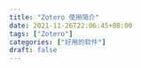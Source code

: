 ```yaml
---
title: "Zotero 使用简介"
date: 2021-11-26T22:06:45+08:00
tags: ["Zotero"]
categories: ["好用的软件"]
draft: false
---
```




<!--more-->



